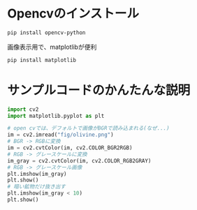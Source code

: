 # Opencvのインストール

```bash
pip install opencv-python
```
画像表示用で、matplotlibが便利
```bash
pip install matplotlib
```

# サンプルコードのかんたんな説明

```python
import cv2
import matplotlib.pyplot as plt

# open cvでは、デフォルトで画像がBGRで読み込まれる(なぜ...)
im = cv2.imread("fig/olivine.png")
# BGR -> RGBに変換
im = cv2.cvtColor(im, cv2.COLOR_BGR2RGB)
# RGB -> グレースケールに変換
im_gray = cv2.cvtColor(im, cv2.COLOR_RGB2GRAY)
# RGB -> グレースケール画像
plt.imshow(im_gray)
plt.show()
# 暗い鉱物だけ抜き出す
plt.imshow(im_gray < 10)
plt.show()
```